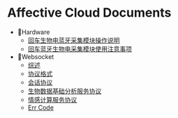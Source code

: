 # Affective Cloud Documents

- 📱Hardware
    * [回车生物电蓝牙采集模块操作说明](hardware/回车生物电蓝牙采集模块操作说明.md)
    * [回车蓝牙生物电采集模块使用注意事项](hardware/回车蓝牙生物电采集模块使用注意事项.md)
- 📡Websocket
    * [综述](websocket/综述.md)
    * [协议格式](websocket/协议格式.md)
    * [会话协议](websocket/会话协议.md)
    * [生物数据基础分析服务协议](websocket/生物数据基础分析服务协议.md)
    * [情感计算服务协议](websocket/情感计算服务协议.md)
    * [Err Code](websocket/ErrCode.md)
